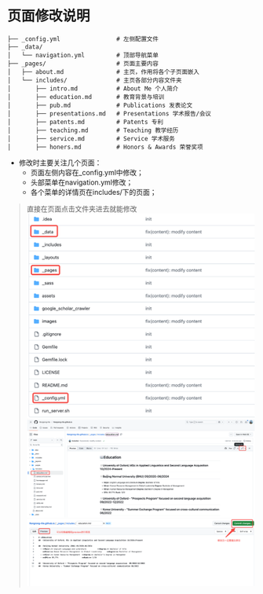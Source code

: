 # 页面修改说明
```
├── _config.yml                # 左侧配置文件
├── _data/
│   └── navigation.yml         # 顶部导航菜单
├── _pages/                    # 页面主要内容
│   ├── about.md               # 主页，作用将各个子页面嵌入
│   └── includes/              # 主页各部分内容文件夹
│       ├── intro.md           # About Me 个人简介
│       ├── education.md       # 教育背景与培训
│       ├── pub.md             # Publications 发表论文
│       ├── presentations.md   # Presentations 学术报告/会议
│       ├── patents.md         # Patents 专利
│       ├── teaching.md        # Teaching 教学经历
│       ├── service.md         # Service 学术服务
│       ├── honers.md          # Honors & Awards 荣誉奖项
```
- 修改时主要关注几个页面：
    - 页面左侧内容在_config.yml中修改；
    - 头部菜单在navigation.yml修改；
    - 各个菜单的详情页在includes/下的页面；

> 直接在页面点击文件夹进去就能修改
![Modify](images/modify.png)
![Modify](images/modify2.png)
![Modify](images/modify3.png)